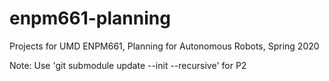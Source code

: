 # enpm661-planning
Projects for UMD ENPM661, Planning for Autonomous Robots, Spring 2020

Note:  Use 'git submodule update --init --recursive' for P2 
